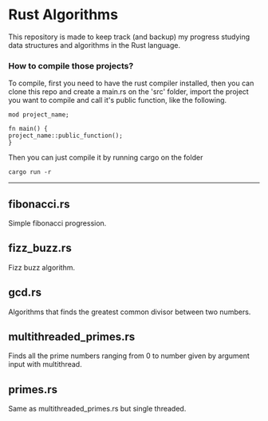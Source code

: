# Rust Algorithms

This repository is made to keep track (and backup) my progress studying data structures and algorithms in the Rust language.

### How to compile those projects?

To compile, first you need to have the rust compiler installed, then you can clone this repo and create a main.rs on the 'src' folder, import the project you want to compile and call it's public function, like the following.

    mod project_name;

    fn main() {
    project_name::public_function();
    }

Then you can just compile it by running cargo on the folder

    cargo run -r

---

## fibonacci.rs

Simple fibonacci progression.

## fizz_buzz.rs

Fizz buzz algorithm.

## gcd.rs

Algorithms that finds the greatest common divisor between two numbers.

## multithreaded_primes.rs

Finds all the prime numbers ranging from 0 to number given by argument input with multithread.

## primes.rs

Same as multithreaded_primes.rs but single threaded.
